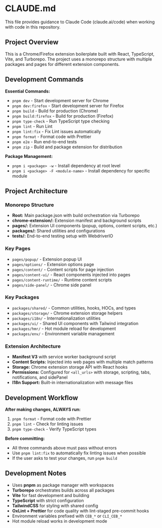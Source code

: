 # CLAUDE.md

This file provides guidance to Claude Code (claude.ai/code) when working with code in this repository.

## Project Overview

This is a Chrome/Firefox extension boilerplate built with React, TypeScript, Vite, and Turborepo. The project uses a monorepo structure with multiple packages and pages for different extension components.

## Development Commands

**Essential Commands:**
- `pnpm dev` - Start development server for Chrome
- `pnpm dev:firefox` - Start development server for Firefox  
- `pnpm build` - Build for production (Chrome)
- `pnpm build:firefox` - Build for production (Firefox)
- `pnpm type-check` - Run TypeScript type checking
- `pnpm lint` - Run Lint
- `pnpm lint:fix` - Fix Lint issues automatically
- `pnpm format` - Format code with Prettier
- `pnpm e2e` - Run end-to-end tests
- `pnpm zip` - Build and package extension for distribution

**Package Management:**
- `pnpm i <package> -w` - Install dependency at root level
- `pnpm i <package> -F <module-name>` - Install dependency for specific module

## Project Architecture

### Monorepo Structure
- **Root:** Main package.json with build orchestration via Turborepo
- **chrome-extension/:** Extension manifest and background scripts
- **pages/:** Extension UI components (popup, options, content scripts, etc.)
- **packages/:** Shared utilities and configurations
- **tests/:** End-to-end testing setup with WebdriverIO

### Key Pages
- `pages/popup/` - Extension popup UI
- `pages/options/` - Extension options page
- `pages/content/` - Content scripts for page injection
- `pages/content-ui/` - React components injected into pages
- `pages/content-runtime/` - Runtime content scripts
- `pages/side-panel/` - Chrome side panel

### Key Packages
- `packages/shared/` - Common utilities, hooks, HOCs, and types
- `packages/storage/` - Chrome extension storage helpers
- `packages/i18n/` - Internationalization utilities
- `packages/ui/` - Shared UI components with Tailwind integration
- `packages/hmr/` - Hot module reload for development
- `packages/env/` - Environment variable management

### Extension Architecture
- **Manifest V3** with service worker background script
- **Content Scripts:** Injected into web pages with multiple match patterns
- **Storage:** Chrome extension storage API with React hooks
- **Permissions:** Configured for `<all_urls>` with storage, scripting, tabs, notifications, and sidePanel
- **I18n Support:** Built-in internationalization with message files

## Development Workflow

**After making changes, ALWAYS run:**
1. `pnpm format` - Format code with Prettier
2. `pnpm lint` - Check for linting issues
3. `pnpm type-check` - Verify TypeScript types

**Before committing:**
- All three commands above must pass without errors
- Use `pnpm lint:fix` to automatically fix linting issues when possible
- If the user asks to test your changes, run `pnpm build`

## Development Notes

- Uses **pnpm** as package manager with workspaces
- **Turborepo** orchestrates builds across all packages
- **Vite** for fast development and building
- **TypeScript** with strict configuration
- **TailwindCSS** for styling with shared config
- **OxLint + Prettier** for code quality with lint-staged pre-commit hooks
- Environment variables prefixed with `CEB_*` or `CLI_CEB_*`
- Hot module reload works in development mode
